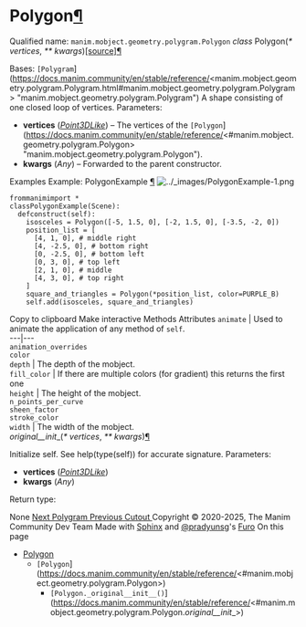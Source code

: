 # Polygon[¶](https://docs.manim.community/en/stable/reference/<#polygon> "Link to this heading")
Qualified name: `manim.mobject.geometry.polygram.Polygon`
_class_ Polygon(_* vertices_, _** kwargs_)[[source]](https://docs.manim.community/en/stable/reference/<../_modules/manim/mobject/geometry/polygram.html#Polygon>)[¶](https://docs.manim.community/en/stable/reference/<#manim.mobject.geometry.polygram.Polygon> "Link to this definition")
    
Bases: `[Polygram`](https://docs.manim.community/en/stable/reference/<manim.mobject.geometry.polygram.Polygram.html#manim.mobject.geometry.polygram.Polygram> "manim.mobject.geometry.polygram.Polygram")
A shape consisting of one closed loop of vertices.
Parameters:
    
  * **vertices** ([_Point3DLike_](https://docs.manim.community/en/stable/reference/<manim.typing.html#manim.typing.Point3DLike> "manim.typing.Point3DLike")) – The vertices of the `[Polygon`](https://docs.manim.community/en/stable/reference/<#manim.mobject.geometry.polygram.Polygon> "manim.mobject.geometry.polygram.Polygon").
  * **kwargs** (_Any_) – Forwarded to the parent constructor.


Examples
Example: PolygonExample [¶](https://docs.manim.community/en/stable/reference/<#polygonexample>)
![../_images/PolygonExample-1.png](https://docs.manim.community/en/stable/_images/PolygonExample-1.png)
```
frommanimimport *
classPolygonExample(Scene):
  defconstruct(self):
    isosceles = Polygon([-5, 1.5, 0], [-2, 1.5, 0], [-3.5, -2, 0])
    position_list = [
      [4, 1, 0], # middle right
      [4, -2.5, 0], # bottom right
      [0, -2.5, 0], # bottom left
      [0, 3, 0], # top left
      [2, 1, 0], # middle
      [4, 3, 0], # top right
    ]
    square_and_triangles = Polygon(*position_list, color=PURPLE_B)
    self.add(isosceles, square_and_triangles)

```
Copy to clipboard
Make interactive
Methods
Attributes
`animate` | Used to animate the application of any method of `self`.  
---|---  
`animation_overrides`  
`color`  
`depth` | The depth of the mobject.  
`fill_color` | If there are multiple colors (for gradient) this returns the first one  
`height` | The height of the mobject.  
`n_points_per_curve`  
`sheen_factor`  
`stroke_color`  
`width` | The width of the mobject.  
_original__init__(_* vertices_, _** kwargs_)[¶](https://docs.manim.community/en/stable/reference/<#manim.mobject.geometry.polygram.Polygon._original__init__> "Link to this definition")
    
Initialize self. See help(type(self)) for accurate signature.
Parameters:
    
  * **vertices** ([_Point3DLike_](https://docs.manim.community/en/stable/reference/<manim.typing.html#manim.typing.Point3DLike> "manim.typing.Point3DLike"))
  * **kwargs** (_Any_)


Return type:
    
None
[ Next Polygram ](https://docs.manim.community/en/stable/reference/<manim.mobject.geometry.polygram.Polygram.html>) [ Previous Cutout ](https://docs.manim.community/en/stable/reference/<manim.mobject.geometry.polygram.Cutout.html>)
Copyright © 2020-2025, The Manim Community Dev Team 
Made with [Sphinx](https://docs.manim.community/en/stable/reference/<https:/www.sphinx-doc.org/>) and [@pradyunsg](https://docs.manim.community/en/stable/reference/<https:/pradyunsg.me>)'s [Furo](https://docs.manim.community/en/stable/reference/<https:/github.com/pradyunsg/furo>)
On this page 
  * [Polygon](https://docs.manim.community/en/stable/reference/<#>)
    * `[Polygon`](https://docs.manim.community/en/stable/reference/<#manim.mobject.geometry.polygram.Polygon>)
      * `[Polygon._original__init__()`](https://docs.manim.community/en/stable/reference/<#manim.mobject.geometry.polygram.Polygon._original__init__>)


